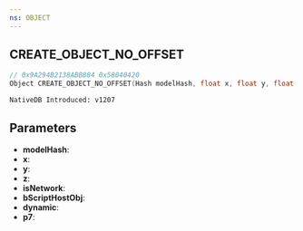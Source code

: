 ```yaml
---
ns: OBJECT
---
```

## CREATE_OBJECT_NO_OFFSET

```c
// 0x9A294B2138ABB884 0x58040420
Object CREATE_OBJECT_NO_OFFSET(Hash modelHash, float x, float y, float z, BOOL isNetwork, BOOL bScriptHostObj, BOOL dynamic, BOOL p7);
```

```
NativeDB Introduced: v1207
```

## Parameters
* **modelHash**:
* **x**:
* **y**:
* **z**:
* **isNetwork**:
* **bScriptHostObj**:
* **dynamic**:
* **p7**:
